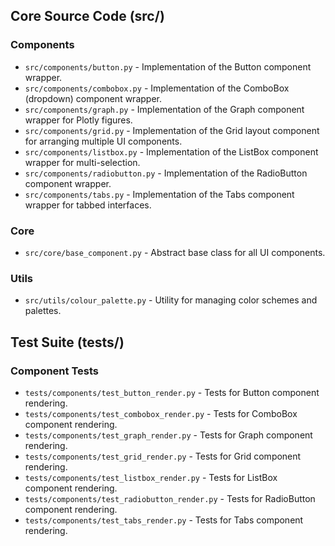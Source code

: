 ## Core Source Code (src/)

### Components

- `src/components/button.py` - Implementation of the Button component wrapper.
- `src/components/combobox.py` - Implementation of the ComboBox (dropdown) component wrapper.
- `src/components/graph.py` - Implementation of the Graph component wrapper for Plotly figures.
- `src/components/grid.py` - Implementation of the Grid layout component for arranging multiple UI components.
- `src/components/listbox.py` - Implementation of the ListBox component wrapper for multi-selection.
- `src/components/radiobutton.py` - Implementation of the RadioButton component wrapper.
- `src/components/tabs.py` - Implementation of the Tabs component wrapper for tabbed interfaces.

### Core

- `src/core/base_component.py` - Abstract base class for all UI components.

### Utils

- `src/utils/colour_palette.py` - Utility for managing color schemes and palettes.

## Test Suite (tests/)

### Component Tests

- `tests/components/test_button_render.py` - Tests for Button component rendering.
- `tests/components/test_combobox_render.py` - Tests for ComboBox component rendering.
- `tests/components/test_graph_render.py` - Tests for Graph component rendering.
- `tests/components/test_grid_render.py` - Tests for Grid component rendering.
- `tests/components/test_listbox_render.py` - Tests for ListBox component rendering.
- `tests/components/test_radiobutton_render.py` - Tests for RadioButton component rendering.
- `tests/components/test_tabs_render.py` - Tests for Tabs component rendering.

